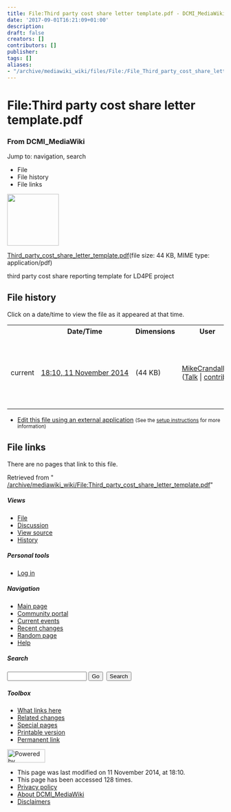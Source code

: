 ```yaml
---
title: File:Third party cost share letter template.pdf - DCMI_MediaWiki
date: '2017-09-01T16:21:09+01:00'
description: 
draft: false
creators: []
contributors: []
publisher: 
tags: []
aliases:
- "/archive/mediawiki_wiki/files/File:/File_Third_party_cost_share_letter_template.pdf.html"
---
```


<a id="top"></a>
# File:Third party cost share letter template.pdf

### From DCMI\_MediaWiki

Jump to: navigation, search
<!-- start content -->
- File
- File history
- File links

 [<img alt="" src="/skins/common/images/icons/fileicon-pdf.png" width="120" height="120">](/archive/mediawiki_wiki/files/Third_party_cost_share_letter_template.pdf)

[Third\_party\_cost\_share\_letter\_template.pdf](/archive/mediawiki_wiki/files/Third_party_cost_share_letter_template.pdf "Third party cost share letter template.pdf")‎(file size: 44 KB, MIME type: application/pdf)

third party cost share reporting template for LD4PE project

<!-- 
NewPP limit report
Preprocessor node count: 1/1000000
Post-expand include size: 0/2097152 bytes
Template argument size: 0/2097152 bytes
Expensive parser function count: 0/100
-->
## File history

Click on a date/time to view the file as it appeared at that time.

<table class="wikitable filehistory">
  <tr>
    <td></td>
    <th>Date/Time</th>
    <th>Dimensions</th>
    <th>User</th>
    <th>Comment</th>
  </tr>
  <tr>
    <td>current</td>
    <td class="filehistory-selected" style="white-space: nowrap;"><a href="/archive/mediawiki_wiki/files/Third_party_cost_share_letter_template.pdf">18:10, 11 November 2014</a></td>
    <td> <span style="white-space: nowrap;">(44 KB)</span>
    </td>
    <td>
      <a href="/index.php?title=User:MikeCrandall&amp;action=edit&amp;redlink=1" class="new mw-userlink" title="User:MikeCrandall (page does not exist)">MikeCrandall</a> <span style="white-space: nowrap;"> <span class="mw-usertoollinks">(<a href="/index.php?title=User_talk:MikeCrandall&amp;action=edit&amp;redlink=1" class="new" title="User talk:MikeCrandall (page does not exist)">Talk</a> | <a href="/index.php/Special:Contributions/MikeCrandall" title="Special:Contributions/MikeCrandall">contribs</a>)</span></span>
    </td>
    <td> <span class="comment">(third party cost share reporting template for LD4PE project)</span>
    </td>
  </tr>
</table>

  

- [Edit this file using an external application](/index.php?title=File:Third_party_cost_share_letter_template.pdf&action=edit&externaledit=true&mode=file "File:Third party cost share letter template.pdf") <small>(See the <a href="http://www.mediawiki.org/wiki/Manual:External_editors" class="external text" rel="nofollow">setup instructions</a> for more information)</small>

## File links

There are no pages that link to this file.

Retrieved from " [/archive/mediawiki_wiki/File:Third\_party\_cost\_share\_letter\_template.pdf](/archive/mediawiki_wiki/files/File:/File:Third_party_cost_share_letter_template.pdf.html)"

<!-- end content -->

##### Views

- [File](/archive/mediawiki_wiki/files/File:/File:Third_party_cost_share_letter_template.pdf.html "View the file page [c]")
- [Discussion](/index.php?title=File_talk:Third_party_cost_share_letter_template.pdf&action=edit&redlink=1 "Discussion about the content page [t]")
- [View source](/index.php?title=File:Third_party_cost_share_letter_template.pdf&action=edit "This page is protected.
You can view its source [e]")
- [History](/index.php?title=File:Third_party_cost_share_letter_template.pdf&action=history "Past revisions of this page [h]")

##### Personal tools

- [Log in](/index.php?title=Special:UserLogin&returnto=File:Third_party_cost_share_letter_template.pdf "You are encouraged to log in; however, it is not mandatory [o]")

<script type="text/javascript"> if (window.isMSIE55) fixalpha(); </script>

##### Navigation

- [Main page](/index.php/Main_Page "Visit the main page [z]")
- [Community portal](/index.php/DCMI_MediaWiki:Community_portal "About the project, what you can do, where to find things")
- [Current events](/index.php/DCMI_MediaWiki:Current_events "Find background information on current events")
- [Recent changes](/index.php/Special:RecentChanges "The list of recent changes in the wiki [r]")
- [Random page](/index.php/Special:Random "Load a random page [x]")
- [Help](/index.php/Help:Contents "The place to find out")

##### <label for="searchInput">Search</label>

<form action="/index.php" id="searchform">
				<input type="hidden" name="title" value="Special:Search">
				<input id="searchInput" title="Search DCMI_MediaWiki" accesskey="f" type="search" name="search">
				<input type="submit" name="go" class="searchButton" id="searchGoButton" value="Go" title="Go to a page with this exact name if exists"> 
				<input type="submit" name="fulltext" class="searchButton" id="mw-searchButton" value="Search" title="Search the pages for this text">
			</form>

##### Toolbox

- [What links here](/index.php/Special:WhatLinksHere/File:Third_party_cost_share_letter_template.pdf "List of all wiki pages that link here [j]")
- [Related changes](/index.php/Special:RecentChangesLinked/File:Third_party_cost_share_letter_template.pdf "Recent changes in pages linked from this page [k]")
- [Special pages](/index.php/Special:SpecialPages "List of all special pages [q]")
- [Printable version](/index.php?title=File:Third_party_cost_share_letter_template.pdf&printable=yes "Printable version of this page [p]")
- [Permanent link](/index.php?title=File:Third_party_cost_share_letter_template.pdf&oldid=8682 "Permanent link to this revision of the page")

<!-- end of the left (by default at least) column -->

 [<img src="/skins/common/images/poweredby_mediawiki_88x31.png" height="31" width="88" alt="Powered by MediaWiki">](http://www.mediawiki.org/)

- This page was last modified on 11 November 2014, at 18:10.
- This page has been accessed 128 times.
- [Privacy policy](/index.php/DCMI_MediaWiki:Privacy_policy "DCMI MediaWiki:Privacy policy")
- [About DCMI\_MediaWiki](/index.php/DCMI_MediaWiki:About "DCMI MediaWiki:About")
- [Disclaimers](/index.php/DCMI_MediaWiki:General_disclaimer "DCMI MediaWiki:General disclaimer")

<script>if (window.runOnloadHook) runOnloadHook();</script><!-- Served in 0.444 secs. -->
